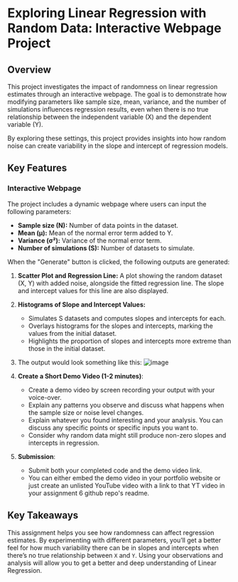 # Exploring Linear Regression with Random Data: Interactive Webpage Project

## Overview
This project investigates the impact of randomness on linear regression estimates through an interactive webpage. The goal is to demonstrate how modifying parameters like sample size, mean, variance, and the number of simulations influences regression results, even when there is no true relationship between the independent variable (X) and the dependent variable (Y). 

By exploring these settings, this project provides insights into how random noise can create variability in the slope and intercept of regression models.

## Key Features

### Interactive Webpage
The project includes a dynamic webpage where users can input the following parameters:
- **Sample size (N):** Number of data points in the dataset.
- **Mean (μ):** Mean of the normal error term added to Y.
- **Variance (σ²):** Variance of the normal error term.
- **Number of simulations (S):** Number of datasets to simulate.

When the "Generate" button is clicked, the following outputs are generated:
1. **Scatter Plot and Regression Line:** A plot showing the random dataset (X, Y) with added noise, alongside the fitted regression line. The slope and intercept values for this line are also displayed.
2. **Histograms of Slope and Intercept Values:** 
   - Simulates S datasets and computes slopes and intercepts for each.
   - Overlays histograms for the slopes and intercepts, marking the values from the initial dataset.
   - Highlights the proportion of slopes and intercepts more extreme than those in the initial dataset.


6. The output would look something like this:
![image](https://github.com/user-attachments/assets/c8e3a991-f124-47e4-9d1f-7b39063c739e)


   
7. **Create a Short Demo Video (1-2 minutes)**:
   - Create a demo video by screen recording your output with your voice-over.
   - Explain any patterns you observe and discuss what happens when the sample size or noise level changes.
   - Explain whatever you found interesting and your analysis. You can discuss any specific points or specific inputs you want to.
   - Consider why random data might still produce non-zero slopes and intercepts in regression.

8. **Submission**:
   - Submit both your completed code and the demo video link.
   - You can either embed the demo video in your portfolio website or just create an unlisted YouTube video with a link to that YT video in your assignment 6 github repo's readme.

## Key Takeaways

This assignment helps you see how randomness can affect regression estimates. By experimenting with different parameters, you’ll get a better feel for how much variability there can be in slopes and intercepts when there’s no true relationship between `X` and `Y`. Using your observations and analysis will allow you to get a better and deep understanding of Linear Regression.
